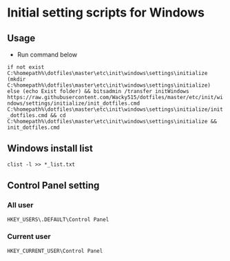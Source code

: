 # Initial setting scripts for Windows

## Usage

- Run command below

`if not exist C:%homepath%\dotfiles\master\etc\init\windows\settings\initialize (mkdir C:%homepath%\dotfiles\master\etc\init\windows\settings\initialize) else (echo Exist folder) && bitsadmin /transfer initWindows https://raw.githubusercontent.com/Wacky515/dotfiles/master/etc/init/windows/settings/initialize/init_dotfiles.cmd C:%homepath%\dotfiles\master\etc\init\windows\settings\initialize/init_dotfiles.cmd && cd C:%homepath%\dotfiles\master\etc\init\windows\settings\initialize && init_dotfiles.cmd`

## Windows install list

`clist -l >> *_list.txt`

## Control Panel setting

### All user

`HKEY_USERS\.DEFAULT\Control Panel`

### Current user

`HKEY_CURRENT_USER\Control Panel`
